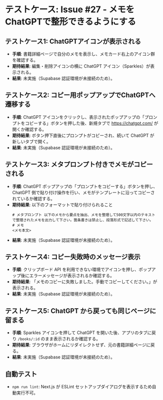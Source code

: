 # テストケース: Issue #27 - メモをChatGPTで整形できるようにする

## テストケース1: ChatGPTアイコンが表示される
- **手順**: 書籍詳細ページで自分のメモを表示し、メモカード右上のアイコン群を確認する。
- **期待結果**: 編集・削除アイコンの横に ChatGPT アイコン（Sparkles）が表示される。
- **結果**: 未実施（Supabase 認証環境が未接続のため）。

## テストケース2: コピー用ポップアップでChatGPTへ遷移する
- **手順**: ChatGPT アイコンをクリックし、表示されたポップアップの「プロンプトをコピーする」ボタンを押した後、新規タブで https://chatgpt.com/ が開くか確認する。
- **期待結果**: ボタン押下直後にプロンプトがコピーされ、続いて ChatGPT が新しいタブで開く。
- **結果**: 未実施（Supabase 認証環境が未接続のため）。

## テストケース3: メタプロンプト付きでメモがコピーされる
- **手順**: ChatGPT ポップアップの「プロンプトをコピーする」ボタンを押し、ChatGPT 側で貼り付け操作を行い、メモがテンプレートに沿ってコピーされているか確認する。
- **期待結果**: 以下のフォーマットで貼り付けられること  
  ```
  # メタプロンプト 以下のメモから要点を抽出、メモを整理して500文字以内のテキストで整理されたメモを出力して下さい。箇条書きは禁止し、段落形式で記述して下さい。
  # メモ
  <メモ本文>
  ```
- **結果**: 未実施（Supabase 認証環境が未接続のため）。

## テストケース4: コピー失敗時のメッセージ表示
- **手順**: クリップボード API を利用できない環境でアイコンを押し、ポップアップ後にエラーメッセージが表示されるか確認する。
- **期待結果**: 「メモのコピーに失敗しました。手動でコピーしてください。」が表示される。
- **結果**: 未実施（Supabase 認証環境が未接続のため）。

## テストケース5: ChatGPT から戻っても同じページに留まる
- **手順**: Sparkles アイコンを押して ChatGPT を開いた後、アプリのタブに戻り `/books/:id` のまま表示されるか確認する。
- **期待結果**: ブラウザがホームにリダイレクトせず、元の書籍詳細ページに戻る。
- **結果**: 未実施（Supabase 認証環境が未接続のため）。

## 自動テスト
- `npm run lint`: Next.js が ESLint セットアップダイアログを表示するため自動実行不可。
